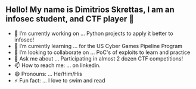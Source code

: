 ## Hello! My name is Dimitrios Skrettas, I am an infosec student, and CTF player 👋

<!--
**dskretta/dskretta** is a ✨ _special_ ✨ repository because its `README.md` (this file) appears on your GitHub profile.

Here are some ideas to get you started:
-->

- 🔭 I’m currently working on ... Python projects to apply it better to infosec!
- 🌱 I’m currently learning ... for the US Cyber Games Pipeline Program
- 👯 I’m looking to collaborate on ... PoC's of exploits to learn and practice
- 💬 Ask me about ... Participating in almost 2 dozen CTF competitions!
- 📫 How to reach me: ... on linkedin.
- 😄 Pronouns: ... He/Him/His
- ⚡ Fun fact: ... I love to swim and read

